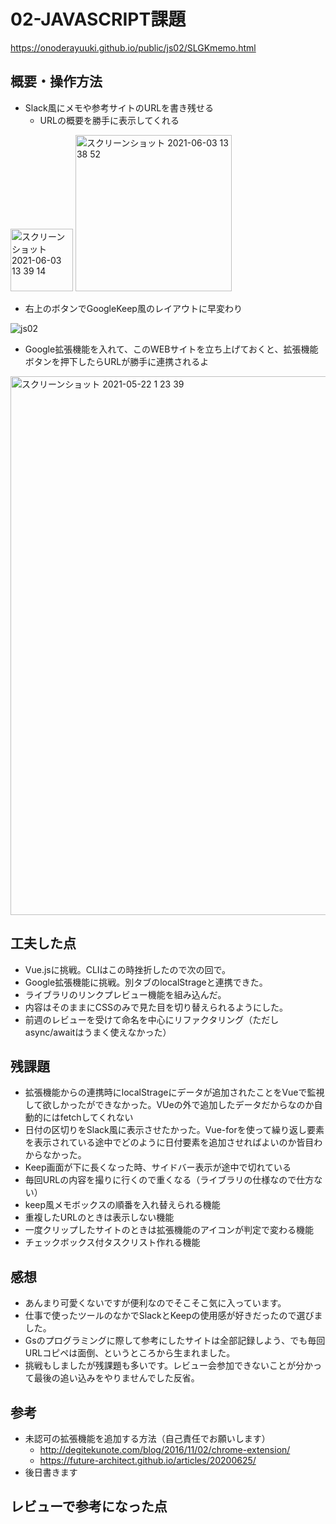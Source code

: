 # 02-JAVASCRIPT課題
https://onoderayuuki.github.io/public/js02/SLGKmemo.html
## 概要・操作方法
 - Slack風にメモや参考サイトのURLを書き残せる
   - URLの概要を勝手に表示してくれる
<img width="100" alt="スクリーンショット 2021-06-03 13 39 14" src="https://user-images.githubusercontent.com/38471145/120587967-4a30e900-c471-11eb-83b1-c1dbbc4c5c2a.png">
<img width="250" alt="スクリーンショット 2021-06-03 13 38 52" src="https://user-images.githubusercontent.com/38471145/120587963-48672580-c471-11eb-8316-bb29f23e9e56.png">

 - 右上のボタンでGoogleKeep風のレイアウトに早変わり

![js02](https://user-images.githubusercontent.com/38471145/119167925-572a0180-ba9b-11eb-9cf9-0d7af1d6d847.gif)
 - Google拡張機能を入れて、このWEBサイトを立ち上げておくと、拡張機能ボタンを押下したらURLが勝手に連携されるよ
<img width="862" alt="スクリーンショット 2021-05-22 1 23 39" src="https://user-images.githubusercontent.com/38471145/119168989-7a08e580-ba9c-11eb-9b35-8ac4a0e2ea1e.png"> 

## 工夫した点
 - Vue.jsに挑戦。CLIはこの時挫折したので次の回で。
 - Google拡張機能に挑戦。別タブのlocalStrageと連携できた。  
 - ライブラリのリンクプレビュー機能を組み込んだ。
 - 内容はそのままにCSSのみで見た目を切り替えられるようにした。
 - 前週のレビューを受けて命名を中心にリファクタリング（ただしasync/awaitはうまく使えなかった） 
## 残課題
 - 拡張機能からの連携時にlocalStrageにデータが追加されたことをVueで監視して欲しかったができなかった。VUeの外で追加したデータだからなのか自動的にはfetchしてくれない
 - 日付の区切りをSlack風に表示させたかった。Vue-forを使って繰り返し要素を表示されている途中でどのように日付要素を追加させればよいのか皆目わからなかった。 
 - Keep画面が下に長くなった時、サイドバー表示が途中で切れている
 - 毎回URLの内容を撮りに行くので重くなる（ライブラリの仕様なので仕方ない）
 - keep風メモボックスの順番を入れ替えられる機能
 - 重複したURLのときは表示しない機能
 - 一度クリップしたサイトのときは拡張機能のアイコンが判定で変わる機能
 - チェックボックス付タスクリスト作れる機能
## 感想
 - あんまり可愛くないですが便利なのでそこそこ気に入っています。
 - 仕事で使ったツールのなかでSlackとKeepの使用感が好きだったので選びました。
 - Gsのプログラミングに際して参考にしたサイトは全部記録しよう、でも毎回URLコピペは面倒、というところから生まれました。 
 - 挑戦もしましたが残課題も多いです。レビュー会参加できないことが分かって最後の追い込みをやりませんでした反省。 
## 参考
 - 未認可の拡張機能を追加する方法（自己責任でお願いします）
   - http://degitekunote.com/blog/2016/11/02/chrome-extension/
   - https://future-architect.github.io/articles/20200625/
 - 後日書きます
## レビューで参考になった点
